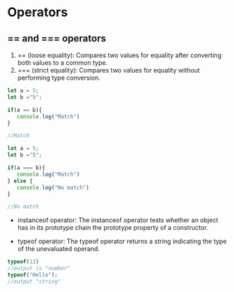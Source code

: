 # Operators

## == and === operators

1. == (loose equality): Compares two values for equality after converting both values to a common type.
2. === (strict equality): Compares two values for equality without performing type conversion.

```js
let a = 5;
let b ="5";

if(a == b){
   console.log("Match")
}

//Match

let a = 5;
let b ="5";

if(a === b){
   console.log("Match")
} else {
   console.log("No match")
}

//No match
```

- instanceof operator: The instanceof operator tests whether an object has in its prototype chain the prototype property of a constructor.

- typeof operator: The typeof operator returns a string indicating the type of the unevaluated operand.

```js
typeof(12)
//output is "number"
typeof("Hello");
//output "string"
```
